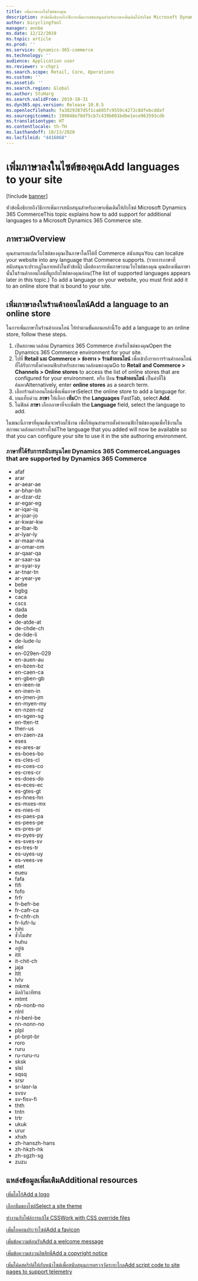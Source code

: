```yaml
---
title: เพิ่มภาษาลงในไซต์ของคุณ
description: หัวข้อนี้อธิบายถึงวิธีการเพิ่มการสนับสนุนสำหรับภาษาเพิ่มเติมให้กับไซต์ Microsoft Dynamics 365 Commerce
author: bicyclingfool
manager: annbe
ms.date: 12/12/2019
ms.topic: article
ms.prod: ''
ms.service: dynamics-365-commerce
ms.technology: ''
audience: Application user
ms.reviewer: v-chgri
ms.search.scope: Retail, Core, Operations
ms.custom: ''
ms.assetid: ''
ms.search.region: Global
ms.author: StuHarg
ms.search.validFrom: 2019-10-31
ms.dyn365.ops.version: Release 10.0.5
ms.openlocfilehash: fa3029387d5f1ca605fc9559c4272c8dfebcddaf
ms.sourcegitcommit: 199848e78df5cb7c439b001bdbe1ece963593cdb
ms.translationtype: HT
ms.contentlocale: th-TH
ms.lasthandoff: 10/13/2020
ms.locfileid: "4416068"
---
```

# <a name="add-languages-to-your-site"></a><span data-ttu-id="a8473-103">เพิ่มภาษาลงในไซต์ของคุณ</span><span class="sxs-lookup"><span data-stu-id="a8473-103">Add languages to your site</span></span>


[!include [banner](includes/banner.md)]

<span data-ttu-id="a8473-104">หัวข้อนี้อธิบายถึงวิธีการเพิ่มการสนับสนุนสำหรับภาษาเพิ่มเติมให้กับไซต์ Microsoft Dynamics 365 Commerce</span><span class="sxs-lookup"><span data-stu-id="a8473-104">This topic explains how to add support for additional languages to a Microsoft Dynamics 365 Commerce site.</span></span>

## <a name="overview"></a><span data-ttu-id="a8473-105">ภาพรวม</span><span class="sxs-lookup"><span data-stu-id="a8473-105">Overview</span></span>

<span data-ttu-id="a8473-106">คุณสามารถแปลเว็บไซต์ของคุณเป็นภาษาใดก็ได้ที่ Commerce สนับสนุน</span><span class="sxs-lookup"><span data-stu-id="a8473-106">You can localize your website into any language that Commerce supports.</span></span> <span data-ttu-id="a8473-107">(รายการภาษาที่สนับสนุนจะปรากฏในภายหลังในหัวข้อนี้) เมื่อต้องการเพิ่มภาษาบนเว็บไซต์ของคุณ คุณต้องเพิ่มภาษานั้นในร้านค้าออนไลน์ที่ผูกกับไซต์ของคุณก่อน</span><span class="sxs-lookup"><span data-stu-id="a8473-107">(The list of supported languages appears later in this topic.) To add a language on your website, you must first add it to an online store that is bound to your site.</span></span>

## <a name="add-a-language-to-an-online-store"></a><span data-ttu-id="a8473-108">เพิ่มภาษาลงในร้านค้าออนไลน์</span><span class="sxs-lookup"><span data-stu-id="a8473-108">Add a language to an online store</span></span>

<span data-ttu-id="a8473-109">ในการเพิ่มภาษาในร้านค้าออนไลน์ ให้ทำตามขั้นตอนเหล่านี้</span><span class="sxs-lookup"><span data-stu-id="a8473-109">To add a language to an online store, follow these steps.</span></span>

1. <span data-ttu-id="a8473-110">เปิดสภาพแวดล้อม Dynamics 365 Commerce สำหรับไซต์ของคุณ</span><span class="sxs-lookup"><span data-stu-id="a8473-110">Open the Dynamics 365 Commerce environment for your site.</span></span>
1. <span data-ttu-id="a8473-111">ไปที่ **Retail และ Commerce \> ช่องทาง \> ร้านค้าออนไลน์** เพื่อเข้าถึงรายการร้านค้าออนไลน์ที่ได้รับการตั้งค่าคอนฟิกสำหรับสภาพแวดล้อมของคุณ</span><span class="sxs-lookup"><span data-stu-id="a8473-111">Go to **Retail and Commerce \> Channels \> Online stores** to access the list of online stores that are configured for your environment.</span></span> <span data-ttu-id="a8473-112">หรือ ป้อน **ร้านค้าออนไลน์** เป็นคำที่ใช้ค้นหา</span><span class="sxs-lookup"><span data-stu-id="a8473-112">Alternatively, enter **online stores** as a search term.</span></span>
1. <span data-ttu-id="a8473-113">เลือกร้านค้าออนไลน์เพื่อเพิ่มภาษา</span><span class="sxs-lookup"><span data-stu-id="a8473-113">Select the online store to add a language for.</span></span>
1. <span data-ttu-id="a8473-114">บนแท็บด่วน **ภาษา** ให้เลือก **เพิ่ม**</span><span class="sxs-lookup"><span data-stu-id="a8473-114">On the **Languages** FastTab, select **Add**.</span></span>
1. <span data-ttu-id="a8473-115">ในฟิลด์ **ภาษา** เลือกภาษาที่จะเพิ่ม</span><span class="sxs-lookup"><span data-stu-id="a8473-115">In the **Language** field, select the language to add.</span></span>

<span data-ttu-id="a8473-116">ในขณะนี้ภาษาที่คุณเพิ่มจะพร้อมใช้งาน เพื่อให้คุณสามารถตั้งค่าคอนฟิกไซต์ของคุณเพื่อใช้งานในสภาพแวดล้อมการสร้างไซต์</span><span class="sxs-lookup"><span data-stu-id="a8473-116">The language that you added will now be available so that you can configure your site to use it in the site authoring environment.</span></span>

### <a name="languages-that-are-supported-by-dynamics-365-commerce"></a><span data-ttu-id="a8473-117">ภาษาที่ได้รับการสนับสนุนโดย Dynamics 365 Commerce</span><span class="sxs-lookup"><span data-stu-id="a8473-117">Languages that are supported by Dynamics 365 Commerce</span></span>

- <span data-ttu-id="a8473-118">af</span><span class="sxs-lookup"><span data-stu-id="a8473-118">af</span></span>
- <span data-ttu-id="a8473-119">ar</span><span class="sxs-lookup"><span data-stu-id="a8473-119">ar</span></span>
- <span data-ttu-id="a8473-120">ar-ae</span><span class="sxs-lookup"><span data-stu-id="a8473-120">ar-ae</span></span>
- <span data-ttu-id="a8473-121">ar-bh</span><span class="sxs-lookup"><span data-stu-id="a8473-121">ar-bh</span></span>
- <span data-ttu-id="a8473-122">ar-dz</span><span class="sxs-lookup"><span data-stu-id="a8473-122">ar-dz</span></span>
- <span data-ttu-id="a8473-123">ar-eg</span><span class="sxs-lookup"><span data-stu-id="a8473-123">ar-eg</span></span>
- <span data-ttu-id="a8473-124">ar-iq</span><span class="sxs-lookup"><span data-stu-id="a8473-124">ar-iq</span></span>
- <span data-ttu-id="a8473-125">ar-jo</span><span class="sxs-lookup"><span data-stu-id="a8473-125">ar-jo</span></span>
- <span data-ttu-id="a8473-126">ar-kw</span><span class="sxs-lookup"><span data-stu-id="a8473-126">ar-kw</span></span>
- <span data-ttu-id="a8473-127">ar-lb</span><span class="sxs-lookup"><span data-stu-id="a8473-127">ar-lb</span></span>
- <span data-ttu-id="a8473-128">ar-ly</span><span class="sxs-lookup"><span data-stu-id="a8473-128">ar-ly</span></span>
- <span data-ttu-id="a8473-129">ar-ma</span><span class="sxs-lookup"><span data-stu-id="a8473-129">ar-ma</span></span>
- <span data-ttu-id="a8473-130">ar-om</span><span class="sxs-lookup"><span data-stu-id="a8473-130">ar-om</span></span>
- <span data-ttu-id="a8473-131">ar-qa</span><span class="sxs-lookup"><span data-stu-id="a8473-131">ar-qa</span></span>
- <span data-ttu-id="a8473-132">ar-sa</span><span class="sxs-lookup"><span data-stu-id="a8473-132">ar-sa</span></span>
- <span data-ttu-id="a8473-133">ar-sy</span><span class="sxs-lookup"><span data-stu-id="a8473-133">ar-sy</span></span>
- <span data-ttu-id="a8473-134">ar-tn</span><span class="sxs-lookup"><span data-stu-id="a8473-134">ar-tn</span></span>
- <span data-ttu-id="a8473-135">ar-ye</span><span class="sxs-lookup"><span data-stu-id="a8473-135">ar-ye</span></span>
- <span data-ttu-id="a8473-136">be</span><span class="sxs-lookup"><span data-stu-id="a8473-136">be</span></span>
- <span data-ttu-id="a8473-137">bg</span><span class="sxs-lookup"><span data-stu-id="a8473-137">bg</span></span>
- <span data-ttu-id="a8473-138">ca</span><span class="sxs-lookup"><span data-stu-id="a8473-138">ca</span></span>
- <span data-ttu-id="a8473-139">cs</span><span class="sxs-lookup"><span data-stu-id="a8473-139">cs</span></span>
- <span data-ttu-id="a8473-140">da</span><span class="sxs-lookup"><span data-stu-id="a8473-140">da</span></span>
- <span data-ttu-id="a8473-141">de</span><span class="sxs-lookup"><span data-stu-id="a8473-141">de</span></span>
- <span data-ttu-id="a8473-142">de-at</span><span class="sxs-lookup"><span data-stu-id="a8473-142">de-at</span></span>
- <span data-ttu-id="a8473-143">de-ch</span><span class="sxs-lookup"><span data-stu-id="a8473-143">de-ch</span></span>
- <span data-ttu-id="a8473-144">de-li</span><span class="sxs-lookup"><span data-stu-id="a8473-144">de-li</span></span>
- <span data-ttu-id="a8473-145">de-lu</span><span class="sxs-lookup"><span data-stu-id="a8473-145">de-lu</span></span>
- <span data-ttu-id="a8473-146">el</span><span class="sxs-lookup"><span data-stu-id="a8473-146">el</span></span>
- <span data-ttu-id="a8473-147">en-029</span><span class="sxs-lookup"><span data-stu-id="a8473-147">en-029</span></span>
- <span data-ttu-id="a8473-148">en-au</span><span class="sxs-lookup"><span data-stu-id="a8473-148">en-au</span></span>
- <span data-ttu-id="a8473-149">en-bz</span><span class="sxs-lookup"><span data-stu-id="a8473-149">en-bz</span></span>
- <span data-ttu-id="a8473-150">en-ca</span><span class="sxs-lookup"><span data-stu-id="a8473-150">en-ca</span></span>
- <span data-ttu-id="a8473-151">en-gb</span><span class="sxs-lookup"><span data-stu-id="a8473-151">en-gb</span></span>
- <span data-ttu-id="a8473-152">en-ie</span><span class="sxs-lookup"><span data-stu-id="a8473-152">en-ie</span></span>
- <span data-ttu-id="a8473-153">en-in</span><span class="sxs-lookup"><span data-stu-id="a8473-153">en-in</span></span>
- <span data-ttu-id="a8473-154">en-jm</span><span class="sxs-lookup"><span data-stu-id="a8473-154">en-jm</span></span>
- <span data-ttu-id="a8473-155">en-my</span><span class="sxs-lookup"><span data-stu-id="a8473-155">en-my</span></span>
- <span data-ttu-id="a8473-156">en-nz</span><span class="sxs-lookup"><span data-stu-id="a8473-156">en-nz</span></span>
- <span data-ttu-id="a8473-157">en-sg</span><span class="sxs-lookup"><span data-stu-id="a8473-157">en-sg</span></span>
- <span data-ttu-id="a8473-158">en-tt</span><span class="sxs-lookup"><span data-stu-id="a8473-158">en-tt</span></span>
- <span data-ttu-id="a8473-159">th</span><span class="sxs-lookup"><span data-stu-id="a8473-159">en-us</span></span>
- <span data-ttu-id="a8473-160">en-za</span><span class="sxs-lookup"><span data-stu-id="a8473-160">en-za</span></span>
- <span data-ttu-id="a8473-161">es</span><span class="sxs-lookup"><span data-stu-id="a8473-161">es</span></span>
- <span data-ttu-id="a8473-162">es-ar</span><span class="sxs-lookup"><span data-stu-id="a8473-162">es-ar</span></span>
- <span data-ttu-id="a8473-163">es-bo</span><span class="sxs-lookup"><span data-stu-id="a8473-163">es-bo</span></span>
- <span data-ttu-id="a8473-164">es-cl</span><span class="sxs-lookup"><span data-stu-id="a8473-164">es-cl</span></span>
- <span data-ttu-id="a8473-165">es-co</span><span class="sxs-lookup"><span data-stu-id="a8473-165">es-co</span></span>
- <span data-ttu-id="a8473-166">es-cr</span><span class="sxs-lookup"><span data-stu-id="a8473-166">es-cr</span></span>
- <span data-ttu-id="a8473-167">es-do</span><span class="sxs-lookup"><span data-stu-id="a8473-167">es-do</span></span>
- <span data-ttu-id="a8473-168">es-ec</span><span class="sxs-lookup"><span data-stu-id="a8473-168">es-ec</span></span>
- <span data-ttu-id="a8473-169">es-gt</span><span class="sxs-lookup"><span data-stu-id="a8473-169">es-gt</span></span>
- <span data-ttu-id="a8473-170">es-hn</span><span class="sxs-lookup"><span data-stu-id="a8473-170">es-hn</span></span>
- <span data-ttu-id="a8473-171">es-mx</span><span class="sxs-lookup"><span data-stu-id="a8473-171">es-mx</span></span>
- <span data-ttu-id="a8473-172">es-ni</span><span class="sxs-lookup"><span data-stu-id="a8473-172">es-ni</span></span>
- <span data-ttu-id="a8473-173">es-pa</span><span class="sxs-lookup"><span data-stu-id="a8473-173">es-pa</span></span>
- <span data-ttu-id="a8473-174">es-pe</span><span class="sxs-lookup"><span data-stu-id="a8473-174">es-pe</span></span>
- <span data-ttu-id="a8473-175">es-pr</span><span class="sxs-lookup"><span data-stu-id="a8473-175">es-pr</span></span>
- <span data-ttu-id="a8473-176">es-py</span><span class="sxs-lookup"><span data-stu-id="a8473-176">es-py</span></span>
- <span data-ttu-id="a8473-177">es-sv</span><span class="sxs-lookup"><span data-stu-id="a8473-177">es-sv</span></span>
- <span data-ttu-id="a8473-178">es-tr</span><span class="sxs-lookup"><span data-stu-id="a8473-178">es-tr</span></span>
- <span data-ttu-id="a8473-179">es-uy</span><span class="sxs-lookup"><span data-stu-id="a8473-179">es-uy</span></span>
- <span data-ttu-id="a8473-180">es-ve</span><span class="sxs-lookup"><span data-stu-id="a8473-180">es-ve</span></span>
- <span data-ttu-id="a8473-181">et</span><span class="sxs-lookup"><span data-stu-id="a8473-181">et</span></span>
- <span data-ttu-id="a8473-182">eu</span><span class="sxs-lookup"><span data-stu-id="a8473-182">eu</span></span>
- <span data-ttu-id="a8473-183">fa</span><span class="sxs-lookup"><span data-stu-id="a8473-183">fa</span></span>
- <span data-ttu-id="a8473-184">fi</span><span class="sxs-lookup"><span data-stu-id="a8473-184">fi</span></span>
- <span data-ttu-id="a8473-185">fo</span><span class="sxs-lookup"><span data-stu-id="a8473-185">fo</span></span>
- <span data-ttu-id="a8473-186">fr</span><span class="sxs-lookup"><span data-stu-id="a8473-186">fr</span></span>
- <span data-ttu-id="a8473-187">fr-be</span><span class="sxs-lookup"><span data-stu-id="a8473-187">fr-be</span></span>
- <span data-ttu-id="a8473-188">fr-ca</span><span class="sxs-lookup"><span data-stu-id="a8473-188">fr-ca</span></span>
- <span data-ttu-id="a8473-189">fr-ch</span><span class="sxs-lookup"><span data-stu-id="a8473-189">fr-ch</span></span>
- <span data-ttu-id="a8473-190">fr-lu</span><span class="sxs-lookup"><span data-stu-id="a8473-190">fr-lu</span></span>
- <span data-ttu-id="a8473-191">hi</span><span class="sxs-lookup"><span data-stu-id="a8473-191">hi</span></span>
- <span data-ttu-id="a8473-192">ชั่วโมง</span><span class="sxs-lookup"><span data-stu-id="a8473-192">hr</span></span>
- <span data-ttu-id="a8473-193">hu</span><span class="sxs-lookup"><span data-stu-id="a8473-193">hu</span></span>
- <span data-ttu-id="a8473-194">อยู่</span><span class="sxs-lookup"><span data-stu-id="a8473-194">is</span></span>
- <span data-ttu-id="a8473-195">it</span><span class="sxs-lookup"><span data-stu-id="a8473-195">it</span></span>
- <span data-ttu-id="a8473-196">it-ch</span><span class="sxs-lookup"><span data-stu-id="a8473-196">it-ch</span></span>
- <span data-ttu-id="a8473-197">ja</span><span class="sxs-lookup"><span data-stu-id="a8473-197">ja</span></span>
- <span data-ttu-id="a8473-198">lt</span><span class="sxs-lookup"><span data-stu-id="a8473-198">lt</span></span>
- <span data-ttu-id="a8473-199">lv</span><span class="sxs-lookup"><span data-stu-id="a8473-199">lv</span></span>
- <span data-ttu-id="a8473-200">mk</span><span class="sxs-lookup"><span data-stu-id="a8473-200">mk</span></span>
- <span data-ttu-id="a8473-201">มิลลิวินาที</span><span class="sxs-lookup"><span data-stu-id="a8473-201">ms</span></span>
- <span data-ttu-id="a8473-202">mt</span><span class="sxs-lookup"><span data-stu-id="a8473-202">mt</span></span>
- <span data-ttu-id="a8473-203">nb-no</span><span class="sxs-lookup"><span data-stu-id="a8473-203">nb-no</span></span>
- <span data-ttu-id="a8473-204">nl</span><span class="sxs-lookup"><span data-stu-id="a8473-204">nl</span></span>
- <span data-ttu-id="a8473-205">nl-be</span><span class="sxs-lookup"><span data-stu-id="a8473-205">nl-be</span></span>
- <span data-ttu-id="a8473-206">nn-no</span><span class="sxs-lookup"><span data-stu-id="a8473-206">nn-no</span></span>
- <span data-ttu-id="a8473-207">pl</span><span class="sxs-lookup"><span data-stu-id="a8473-207">pl</span></span>
- <span data-ttu-id="a8473-208">pt-br</span><span class="sxs-lookup"><span data-stu-id="a8473-208">pt-br</span></span>
- <span data-ttu-id="a8473-209">ro</span><span class="sxs-lookup"><span data-stu-id="a8473-209">ro</span></span>
- <span data-ttu-id="a8473-210">ru</span><span class="sxs-lookup"><span data-stu-id="a8473-210">ru</span></span>
- <span data-ttu-id="a8473-211">ru-ru</span><span class="sxs-lookup"><span data-stu-id="a8473-211">ru-ru</span></span>
- <span data-ttu-id="a8473-212">sk</span><span class="sxs-lookup"><span data-stu-id="a8473-212">sk</span></span>
- <span data-ttu-id="a8473-213">sl</span><span class="sxs-lookup"><span data-stu-id="a8473-213">sl</span></span>
- <span data-ttu-id="a8473-214">sq</span><span class="sxs-lookup"><span data-stu-id="a8473-214">sq</span></span>
- <span data-ttu-id="a8473-215">sr</span><span class="sxs-lookup"><span data-stu-id="a8473-215">sr</span></span>
- <span data-ttu-id="a8473-216">sr-la</span><span class="sxs-lookup"><span data-stu-id="a8473-216">sr-la</span></span>
- <span data-ttu-id="a8473-217">sv</span><span class="sxs-lookup"><span data-stu-id="a8473-217">sv</span></span>
- <span data-ttu-id="a8473-218">sv-fi</span><span class="sxs-lookup"><span data-stu-id="a8473-218">sv-fi</span></span>
- <span data-ttu-id="a8473-219">th</span><span class="sxs-lookup"><span data-stu-id="a8473-219">th</span></span>
- <span data-ttu-id="a8473-220">tn</span><span class="sxs-lookup"><span data-stu-id="a8473-220">tn</span></span>
- <span data-ttu-id="a8473-221">tr</span><span class="sxs-lookup"><span data-stu-id="a8473-221">tr</span></span>
- <span data-ttu-id="a8473-222">uk</span><span class="sxs-lookup"><span data-stu-id="a8473-222">uk</span></span>
- <span data-ttu-id="a8473-223">ur</span><span class="sxs-lookup"><span data-stu-id="a8473-223">ur</span></span>
- <span data-ttu-id="a8473-224">xh</span><span class="sxs-lookup"><span data-stu-id="a8473-224">xh</span></span>
- <span data-ttu-id="a8473-225">zh-hans</span><span class="sxs-lookup"><span data-stu-id="a8473-225">zh-hans</span></span>
- <span data-ttu-id="a8473-226">zh-hk</span><span class="sxs-lookup"><span data-stu-id="a8473-226">zh-hk</span></span>
- <span data-ttu-id="a8473-227">zh-sg</span><span class="sxs-lookup"><span data-stu-id="a8473-227">zh-sg</span></span>
- <span data-ttu-id="a8473-228">zu</span><span class="sxs-lookup"><span data-stu-id="a8473-228">zu</span></span>

## <a name="additional-resources"></a><span data-ttu-id="a8473-229">แหล่งข้อมูลเพิ่มเติม</span><span class="sxs-lookup"><span data-stu-id="a8473-229">Additional resources</span></span>

[<span data-ttu-id="a8473-230">เพิ่มโลโก้</span><span class="sxs-lookup"><span data-stu-id="a8473-230">Add a logo</span></span>](add-logo.md)

[<span data-ttu-id="a8473-231">เลือกธีมของไซต์</span><span class="sxs-lookup"><span data-stu-id="a8473-231">Select a site theme</span></span>](select-site-theme.md)

[<span data-ttu-id="a8473-232">ทำงานกับไฟล์การแก้ไข CSS</span><span class="sxs-lookup"><span data-stu-id="a8473-232">Work with CSS override files</span></span>](css-override-files.md)

[<span data-ttu-id="a8473-233">เพิ่มไอคอนประจำไซต์</span><span class="sxs-lookup"><span data-stu-id="a8473-233">Add a favicon</span></span>](add-favicon.md)

[<span data-ttu-id="a8473-234">เพิ่มข้อความต้อนรับ</span><span class="sxs-lookup"><span data-stu-id="a8473-234">Add a welcome message</span></span>](add-welcome-message.md)

[<span data-ttu-id="a8473-235">เพิ่มข้อความสงวนลิขสิทธิ์</span><span class="sxs-lookup"><span data-stu-id="a8473-235">Add a copyright notice</span></span>](add-copyright-notice.md)

[<span data-ttu-id="a8473-236">เพิ่มโค้ดสคริปต์ให้กับหน้าไซต์เพื่อสนับสนุนการตรวจวัดระยะไกล</span><span class="sxs-lookup"><span data-stu-id="a8473-236">Add script code to site pages to support telemetry</span></span>](add-telemetry.md)
